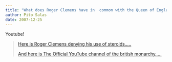 ```yaml
---
title: "What does Roger Clemens have in  common with the Queen of England?"
author: Pito Salas
date: 2007-12-25
---
```




Youtube!

> [Here is Roger Clemens denying his use of
> steroids…..](<http://www.youtube.com/watch?v=vD0GHx980CU>)
>
> [And here is The Official YouTube channel of the british
> monarchy…..](<http://www.google.com/url?sa=t&ct=res&cd=1&url=http%3A%2F%2Fwww.youtube.com%2Ftheroyalchannel&ei=8aJ3R8nOHpzSebSKmFg&usg=AFQjCNEja4vdT3HiQnsbKrdNqSitGXMg8A&sig2=6fhmfxECWbqM8uqCM160Zw>)


